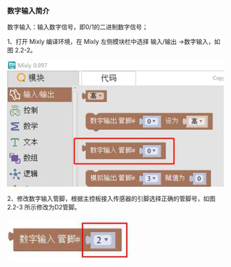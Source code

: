 ### 数字输入简介

数字输入：输入数字信号，即0/1的二进制数字信号；

1、打开 Mixly 编译环境，在 Mixly 左侧模块栏中选择 输入/输出 →数字输入，如图 2.2-2。

![图 2.2-2](/assets/image074.jpg)

2、修改数字输入管脚，根据主控板接入传感器的引脚选择正确的管脚号，如图2.2-3 所示修改为D2管脚。

![图 2.2-3](/assets/image076.jpg)

